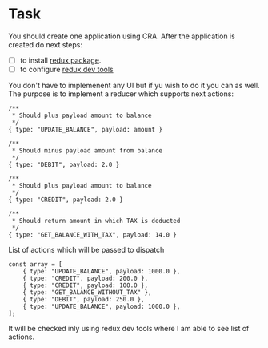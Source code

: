 # Task

You should create one application using CRA. After the application is created do next steps:

- [ ] to install [redux package](https://www.npmjs.com/package/redux).
- [ ] to configure [redux dev tools](https://github.com/reduxjs/redux-devtools)

You don't have to implemenent any UI but if yu wish to do it you can as well.
The purpose is to implement a reducer which supports next actions:

```
/**
 * Should plus payload amount to balance
 */
{ type: "UPDATE_BALANCE", payload: amount }

/**
 * Should minus payload amount from balance
 */
{ type: "DEBIT", payload: 2.0 }

/**
 * Should plus payload amount to balance
 */
{ type: "CREDIT", payload: 2.0 }

/**
 * Should return amount in which TAX is deducted
 */
{ type: "GET_BALANCE_WITH_TAX", payload: 14.0 }
```

List of actions which will be passed to dispatch

```
const array = [
    { type: "UPDATE_BALANCE", payload: 1000.0 },
    { type: "CREDIT", payload: 200.0 },
    { type: "CREDIT", payload: 100.0 },
    { type: "GET_BALANCE_WITHOUT_TAX" },
    { type: "DEBIT", payload: 250.0 },
    { type: "UPDATE_BALANCE", payload: 1000.0 },
];
```

It will be checked inly using redux dev tools where I am able to see list of actions.
